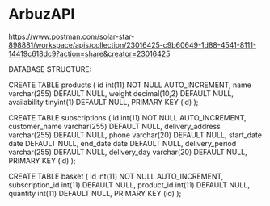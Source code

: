 # ArbuzAPI


https://www.postman.com/solar-star-898881/workspace/apis/collection/23016425-c9b60649-1d88-4541-8111-14419c618dc9?action=share&creator=23016425



DATABASE STRUCTURE:

CREATE TABLE products (
id int(11) NOT NULL AUTO_INCREMENT,
name varchar(255) DEFAULT NULL,
weight decimal(10,2) DEFAULT NULL,
availability tinyint(1) DEFAULT NULL,
PRIMARY KEY (id)
);

CREATE TABLE subscriptions (
id int(11) NOT NULL AUTO_INCREMENT,
customer_name varchar(255) DEFAULT NULL,
delivery_address varchar(255) DEFAULT NULL,
phone varchar(20) DEFAULT NULL,
start_date date DEFAULT NULL,
end_date date DEFAULT NULL,
delivery_period varchar(255) DEFAULT NULL,
delivery_day varchar(20) DEFAULT NULL,
PRIMARY KEY (id)
);

CREATE TABLE basket (
id int(11) NOT NULL AUTO_INCREMENT,
subscription_id int(11) DEFAULT NULL,
product_id int(11) DEFAULT NULL,
quantity int(11) DEFAULT NULL,
PRIMARY KEY (id)
);
